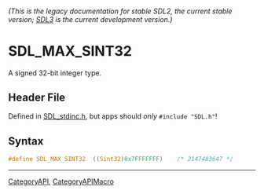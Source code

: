 ###### (This is the legacy documentation for stable SDL2, the current stable version; [SDL3](https://wiki.libsdl.org/SDL3/) is the current development version.)
# SDL_MAX_SINT32

A signed 32-bit integer type.

## Header File

Defined in [SDL_stdinc.h](https://github.com/libsdl-org/SDL/blob/SDL2/include/SDL_stdinc.h), but apps should _only_ `#include "SDL.h"`!

## Syntax

```c
#define SDL_MAX_SINT32  ((Sint32)0x7FFFFFFF)    /* 2147483647 */
```

----
[CategoryAPI](CategoryAPI), [CategoryAPIMacro](CategoryAPIMacro)

